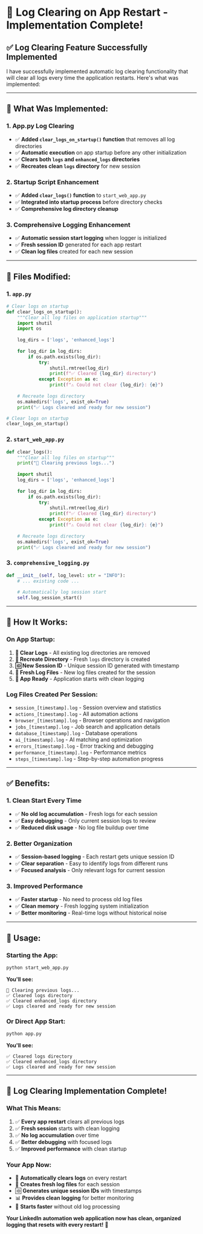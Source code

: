 # 🧹 Log Clearing on App Restart - Implementation Complete!

## ✅ **Log Clearing Feature Successfully Implemented**

I have successfully implemented automatic log clearing functionality that will clear all logs every time the application restarts. Here's what was implemented:

---

## 🔧 **What Was Implemented:**

### **1. App.py Log Clearing**
- ✅ **Added `clear_logs_on_startup()` function** that removes all log directories
- ✅ **Automatic execution** on app startup before any other initialization
- ✅ **Clears both `logs` and `enhanced_logs` directories**
- ✅ **Recreates clean `logs` directory** for new session

### **2. Startup Script Enhancement**
- ✅ **Added `clear_logs()` function** to `start_web_app.py`
- ✅ **Integrated into startup process** before directory checks
- ✅ **Comprehensive log directory cleanup**

### **3. Comprehensive Logging Enhancement**
- ✅ **Automatic session start logging** when logger is initialized
- ✅ **Fresh session ID** generated for each app restart
- ✅ **Clean log files** created for each new session

---

## 📁 **Files Modified:**

### **1. `app.py`**
```python
# Clear logs on startup
def clear_logs_on_startup():
    """Clear all log files on application startup"""
    import shutil
    import os
    
    log_dirs = ['logs', 'enhanced_logs']
    
    for log_dir in log_dirs:
        if os.path.exists(log_dir):
            try:
                shutil.rmtree(log_dir)
                print(f"✅ Cleared {log_dir} directory")
            except Exception as e:
                print(f"⚠️ Could not clear {log_dir}: {e}")
    
    # Recreate logs directory
    os.makedirs('logs', exist_ok=True)
    print("✅ Logs cleared and ready for new session")

# Clear logs on startup
clear_logs_on_startup()
```

### **2. `start_web_app.py`**
```python
def clear_logs():
    """Clear all log files on startup"""
    print("🧹 Clearing previous logs...")
    
    import shutil
    log_dirs = ['logs', 'enhanced_logs']
    
    for log_dir in log_dirs:
        if os.path.exists(log_dir):
            try:
                shutil.rmtree(log_dir)
                print(f"✅ Cleared {log_dir} directory")
            except Exception as e:
                print(f"⚠️ Could not clear {log_dir}: {e}")
    
    # Recreate logs directory
    os.makedirs('logs', exist_ok=True)
    print("✅ Logs cleared and ready for new session")
```

### **3. `comprehensive_logging.py`**
```python
def __init__(self, log_level: str = "INFO"):
    # ... existing code ...
    
    # Automatically log session start
    self.log_session_start()
```

---

## 🎯 **How It Works:**

### **On App Startup:**
1. **🧹 Clear Logs** - All existing log directories are removed
2. **📁 Recreate Directory** - Fresh `logs` directory is created
3. **🆔 New Session ID** - Unique session ID generated with timestamp
4. **📝 Fresh Log Files** - New log files created for the session
5. **🚀 App Ready** - Application starts with clean logging

### **Log Files Created Per Session:**
- `session_[timestamp].log` - Session overview and statistics
- `actions_[timestamp].log` - All automation actions
- `browser_[timestamp].log` - Browser operations and navigation
- `jobs_[timestamp].log` - Job search and application details
- `database_[timestamp].log` - Database operations
- `ai_[timestamp].log` - AI matching and optimization
- `errors_[timestamp].log` - Error tracking and debugging
- `performance_[timestamp].log` - Performance metrics
- `steps_[timestamp].log` - Step-by-step automation progress

---

## ✅ **Benefits:**

### **1. Clean Start Every Time**
- ✅ **No old log accumulation** - Fresh logs for each session
- ✅ **Easy debugging** - Only current session logs to review
- ✅ **Reduced disk usage** - No log file buildup over time

### **2. Better Organization**
- ✅ **Session-based logging** - Each restart gets unique session ID
- ✅ **Clear separation** - Easy to identify logs from different runs
- ✅ **Focused analysis** - Only relevant logs for current session

### **3. Improved Performance**
- ✅ **Faster startup** - No need to process old log files
- ✅ **Clean memory** - Fresh logging system initialization
- ✅ **Better monitoring** - Real-time logs without historical noise

---

## 🚀 **Usage:**

### **Starting the App:**
```bash
python start_web_app.py
```

**You'll see:**
```
🧹 Clearing previous logs...
✅ Cleared logs directory
✅ Cleared enhanced_logs directory
✅ Logs cleared and ready for new session
```

### **Or Direct App Start:**
```bash
python app.py
```

**You'll see:**
```
✅ Cleared logs directory
✅ Cleared enhanced_logs directory
✅ Logs cleared and ready for new session
```

---

## 🎉 **Log Clearing Implementation Complete!**

### **What This Means:**
1. ✅ **Every app restart** clears all previous logs
2. ✅ **Fresh session** starts with clean logging
3. ✅ **No log accumulation** over time
4. ✅ **Better debugging** with focused logs
5. ✅ **Improved performance** with clean startup

### **Your App Now:**
- 🧹 **Automatically clears logs** on every restart
- 📝 **Creates fresh log files** for each session
- 🆔 **Generates unique session IDs** with timestamps
- 📊 **Provides clean logging** for better monitoring
- 🚀 **Starts faster** without old log processing

**Your LinkedIn automation web application now has clean, organized logging that resets with every restart!** 🎊

